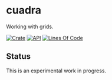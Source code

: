 # cuadra

Working with grids.

[![Crate](https://img.shields.io/crates/v/cuadra.svg)](https://crates.io/crates/cuadra)
[![API](https://docs.rs/cuadra/badge.svg)](https://docs.rs/cuadra/)
[![Lines Of Code](https://tokei.rs/b1/github/andamira/cuadra?category=code)](https://github.com/andamira/cuadra)


## Status

This is an experimental work in progress.
